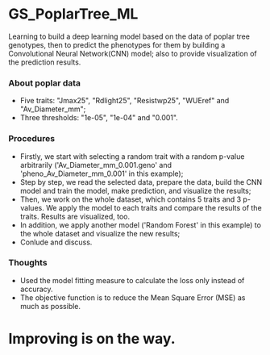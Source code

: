 # GS_PoplarTree_ML

Learning to build a deep learning model 
based on the data of poplar tree genotypes, 
then to predict the phenotypes for them
by building a Convolutional Neural Network(CNN) model; 
also to provide visualization of the prediction results.

### About poplar data

- Five traits: "Jmax25", "Rdlight25", "Resistwp25", "WUEref" and "Av_Diameter_mm"; 
- Three thresholds: "1e-05", "1e-04" and "0.001".
  
### Procedures

- Firstly, we start with selecting a random trait with a random p-value arbitrarily ('Av_Diameter_mm_0.001.geno' and 'pheno_Av_Diameter_mm_0.001' in this example);
- Step by step, we read the selected data, prepare the data, build the CNN model and train the model, make prediction, and visualize the results;
- Then, we work on the whole dataset, which contains 5 traits and 3 p-values. We apply the model to each traits and compare the results of the traits. Results are visualized, too.
- In addition, we apply another model ('Random Forest' in this example) to the whole dataset and visualize the new results;
- Conlude and discuss.

### Thoughts

- Used the model fitting measure to calculate the loss only instead of accuracy. 
- The objective function is to reduce the Mean Square Error (MSE) as much as possible.

# Improving is on the way.
